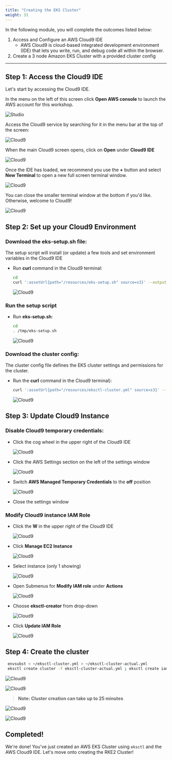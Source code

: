 ```yaml
---
title: "Creating the EKS Cluster"
weight: 31
---
```


In the following module, you will complete the outcomes listed below:

1. Access and Configure an AWS Cloud9 IDE
   * AWS Cloud9 is cloud-based integrated development environment (IDE) that lets you write, run, and debug code all within the browser.
2. Create a 3 node Amazon EKS Cluster with a provided cluster config

---


## Step 1: Access the Cloud9 IDE

Let's start by accessing the Cloud9 IDE.

In the menu on the left of this screen click **Open AWS console** to launch the 
AWS account for this workshop.

![Studio](/static/images/content/cloud9/access_console.png)

Access the Cloud9 service by searching for it in the menu bar at the top of the screen:

![Cloud9](/static/images/content/cloud9/search.png)

When the main Cloud9 screen opens, click on **Open** under **Cloud9 IDE**

![Cloud9](/static/images/content/cloud9/open.png)

Once the IDE has loaded, we recommend you use the **+** button and select 
**New Terminal** to open a new full screen terminal window.

![Cloud9](/static/images/content/cloud9/terminal-open.png)

You can close the smaller terminal window at the bottom if you'd like. Otherwise, 
welcome to Cloud9!

![Cloud9](/static/images/content/cloud9/terminal.png)

## Step 2: Set up your Cloud9 Environment


### Download the eks-setup.sh file:

The setup script will install (or update) a few tools and set environment 
variables in the Cloud9 IDE

* Run **curl** command in the Cloud9 terminal:

    ```bash
    cd
    curl ':assetUrl{path="/resources/eks-setup.sh" source=s3}' --output /tmp/eks-setup.sh
    ```

    ![Cloud9](/static/images/content/cloud9/setupScript-download.png)

### Run the setup script

* Run **eks-setup.sh**:
    
    ```bash
    cd
    . /tmp/eks-setup.sh
    ```

    ![Cloud9](/static/images/content/cloud9/startSetup_script.png)


### Download the cluster config:

The cluster config file defines the EKS cluster settings and permissions for the cluster.

* Run the **curl** command in the Cloud9 terminal):

    ```bash
    curl ':assetUrl{path="/resources/eksctl-cluster.yml" source=s3}' --output ~/eksctl-cluster.yml
    ```

    ![Cloud9](/static/images/content/cloud9/eks-conf-download.png)

## Step 3: Update Cloud9 Instance


### Disable Cloud9 temporary credentials:
* Click the cog wheel in the upper right of the Cloud9 IDE
    
    ![Cloud9](/static/images/content/cloud9/c9_settings.png)
    
* Click the AWS Settings section on the left of the settings window
    
    ![Cloud9](/static/images/content/cloud9/temp-creds.png)

* Switch **AWS Managed Temporary Credentials** to the **off** position

   ![Cloud9](/static/images/content/cloud9/temp-creds-off.png)

* Close the settings window

### Modify Cloud9 instance IAM Role

* Click the **W** in the upper right of the Cloud9 IDE

   ![Cloud9](/static/images/content/cloud9/open-submenu.png)

* Click **Manage EC2 Instance**

   ![Cloud9](/static/images/content/cloud9/manage_e2.png)

* Select instance (only 1 showing)

   ![Cloud9](/static/images/content/cloud9/select-instance.png)

* Open Submenus for **Modify IAM role** under **Actions**

   ![Cloud9](/static/images/content/cloud9/modify-role.png)

* Choose **eksctl-creator** from drop-down

   ![Cloud9](/static/images/content/cloud9/choose-eksctl-creator.png)

* Click **Update IAM Role**

   ![Cloud9](/static/images/content/cloud9/update-iam-role.png)

## Step 4: Create the cluster

   ```bash
    envsubst < ~/eksctl-cluster.yml > ~/eksctl-cluster-actual.yml
    eksctl create cluster -f eksctl-cluster-actual.yml ; eksctl create iamidentitymapping --cluster $EKS_CLUSTER_NAME --region=$AWS_REGION --arn $rancherUser --group system:masters --username rancher
   ```

   ![Cloud9](/static/images/content/cloud9/envsub.png)

   ![Cloud9](/static/images/content/cloud9/eksctl-create.png)
> **Note: Cluster creation can take up to 25 minutes**

   ![Cloud9](/static/images/content/cloud9/completeCluster.png)

   ![Cloud9](/static/images/content/cloud9/coupleKubeCmds.png)


## Completed!

We're done! You've just created an AWS EKS Cluster using `eksctl` and the AWS Cloud9 IDE. Let's move onto creating the RKE2 Cluster!
